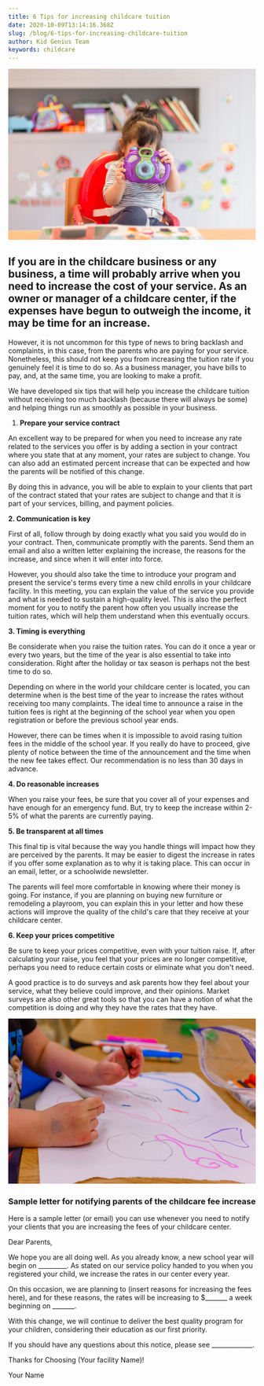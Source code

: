 ```yaml
---
title: 6 Tips for increasing childcare tuition
date: 2020-10-09T13:14:16.368Z
slug: /blog/6-tips-for-increasing-childcare-tuition
author: Kid Genius Team
keywords: childcare
---
```

![childcare](childcare.jpg "childcare")

## If you are in the childcare business or any business, a time will probably arrive when you need to increase the cost of your service. As an owner or manager of a childcare center, if the expenses have begun to outweigh the income, it may be time for an increase.

However, it is not uncommon for this type of news to bring backlash and complaints, in this case, from the parents who are paying for your service. Nonetheless, this should not keep you from increasing the tuition rate if you genuinely feel it is time to do so. As a business manager, you have bills to pay, and, at the same time, you are looking to make a profit.

We have developed six tips that will help you increase the childcare tuition without receiving too much backlash (because there will always be some) and helping things run as smoothly as possible in your business.

1. **Prepare your service contract**

An excellent way to be prepared for when you need to increase any rate related to the services you offer is by adding a section in your contract where you state that at any moment, your rates are subject to change. You can also add an estimated percent increase that can be expected and how the parents will be notified of this change.

By doing this in advance, you will be able to explain to your clients that part of the contract stated that your rates are subject to change and that it is part of your services, billing, and payment policies.

**2. Communication is key**

First of all, follow through by doing exactly what you said you would do in your contract. Then, communicate promptly with the parents. Send them an email and also a written letter explaining the increase, the reasons for the increase, and since when it will enter into force.

However, you should also take the time to introduce your program and present the service's terms every time a new child enrolls in your childcare facility. In this meeting, you can explain the value of the service you provide and what is needed to sustain a high-quality level. This is also the perfect moment for you to notify the parent how often you usually increase the tuition rates, which will help them understand when this eventually occurs.

**3. Timing is everything**

Be considerate when you raise the tuition rates. You can do it once a year or every two years, but the time of the year is also essential to take into consideration. Right after the holiday or tax season is perhaps not the best time to do so.

Depending on where in the world your childcare center is located, you can determine when is the best time of the year to increase the rates without receiving too many complaints. The ideal time to announce a raise in the tuition fees is right at the beginning of the school year when you open registration or before the previous school year ends.

However, there can be times when it is impossible to avoid rasing tuition fees in the middle of the school year. If you really do have to proceed, give plenty of notice between the time of the announcement and the time when the new fee takes effect. Our recommendation is no less than 30 days in advance.

**4. Do reasonable increases**

When you raise your fees, be sure that you cover all of your expenses and have enough for an emergency fund. But, try to keep the increase within 2-5% of what the parents are currently paying.

**5. Be transparent at all times**

This final tip is vital because the way you handle things will impact how they are perceived by the parents. It may be easier to digest the increase in rates if you offer some explanation as to why it is taking place. This can occur in an email, letter, or a schoolwide newsletter.

The parents will feel more comfortable in knowing where their money is going. For instance, if you are planning on buying new furniture or remodeling a playroom, you can explain this in your letter and how these actions will improve the quality of the child's care that they receive at your childcare center.

**6. Keep your prices competitive**

Be sure to keep your prices competitive, even with your tuition raise. If, after calculating your raise, you feel that your prices are no longer competitive, perhaps you need to reduce certain costs or eliminate what you don't need.

A good practice is to do surveys and ask parents how they feel about your service, what they believe could improve, and their opinions. Market surveys are also other great tools so that you can have a notion of what the competition is doing and why they have the rates that they have.

![childcare center](childcare-center.jpg "childcare center")

### Sample letter for notifying parents of the childcare fee increase

Here is a sample letter (or email) you can use whenever you need to notify your clients that you are increasing the fees of your childcare center.

Dear Parents,

We hope you are all doing well. As you already know, a new school year will begin on \_\_\_\_\_\_\_\__. As stated on our service policy handed to you when you registered your child, we increase the rates in our center every year.

On this occasion, we are planning to (insert reasons for increasing the fees here), and for these reasons, the rates will be increasing to $\_\_\_\_\_\_\_ a week beginning on \_\_\_\_\_\_\_.

With this change, we will continue to deliver the best quality program for your children, considering their education as our first priority.

If you should have any questions about this notice, please see \_\_\_\_\_\_\_\_\_\_\_\__.

Thanks for Choosing (Your facility Name)!

Your Name
